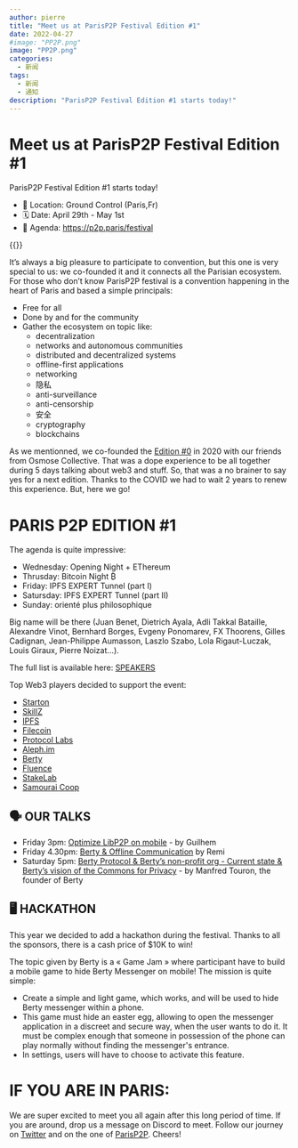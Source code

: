 ```yaml
---
author: pierre
title: "Meet us at ParisP2P Festival Edition #1"
date: 2022-04-27
#image: "PP2P.png"
image: "PP2P.png"
categories:
  - 新闻
tags:
  - 新闻
  - 通知
description: "ParisP2P Festival Edition #1 starts today!"
---
```



# Meet us at ParisP2P Festival Edition #1


ParisP2P Festival Edition #1 starts today!

* 📍 Location: Ground Control (Paris,Fr)
* 🗓️ Date: April 29th - May 1st
* 🔗 Agenda: https://p2p.paris/festival

{{<tweet id="1513544696404008961">}}

It’s always a big pleasure to participate to convention, but this one is very special to us: we co-founded it and it connects all the Parisian ecosystem. For those who don’t know ParisP2P festival is a convention happening in the heart of Paris and based a simple principals:
* Free for all
* Done by and for the community
* Gather the ecosystem on topic like:
    * decentralization
    * networks and autonomous communities
    * distributed and decentralized systems
    * offline-first applications
    * networking
    * 隐私
    * anti-surveillance
    * anti-censorship
    * 安全
    * cryptography
    * blockchains


As we mentionned, we co-founded the [Edition #0](https://berty.tech/blog/paris-p2p/) in 2020 with our friends from Osmose Collective. That was a dope experience to be all together during 5 days talking about web3 and stuff. So, that was a no brainer to say yes for a next edition. Thanks to the COVID we had to wait 2 years to renew this experience. But, here we go!


# PARIS P2P EDITION #1

The agenda is quite impressive:
* Wednesday: Opening Night + EThereum
* Thrusday: Bitcoin Night ₿
* Friday: IPFS EXPERT Tunnel (part I)
* Satursday: IPFS EXPERT Tunnel (part II)
* Sunday: orienté plus philosophique

Big name will be there (Juan Benet, Dietrich Ayala, Adli Takkal Bataille, Alexandre Vinot, Bernhard Borges, Evgeny Ponomarev, FX Thoorens, Gilles Cadignan, Jean-Philippe Aumasson, Laszlo Szabo, Lola Rigaut-Luczak, Louis Giraux, Pierre Noizat…).

The full list is available here: [SPEAKERS](https//p2p.paris/speakers)

Top Web3 players decided to support the event:
* [Starton](https://starton.io)
* [SkillZ](https://skillz.io)
* [IPFS](https://ipfs.io)
* [Filecoin](https://filecoin.io/)
* [Protocol Labs](https://protocol.ai/)
* [Aleph.im](https://protocol.ai/)
* [Berty](https://berty.tech)
* [Fluence](https://fluence.network/)
* [StakeLab](https://www.stakelab.fr/)
* [Samourai Coop](https://samourai.world)

## 🗣️ OUR TALKS

* Friday 3pm: [Optimize LibP2P on mobile](https://p2p.paris/fr/talks/ipfs-libp2p/) - by Guilhem
* Friday 4.30pm: [Berty & Offline Communication](https://p2p.paris/fr/talks/berty-communications-offline/) by Remi
* Saturday 5pm: [Berty Protocol & Berty’s non-profit org - Current state & Berty’s vision of the Commons for Privacy](https://p2p.paris/fr/talks/berty-vision/) - by Manfred Touron, the founder of Berty

## 🖥️ HACKATHON

This year we decided to add a hackathon during the festival. Thanks to all the sponsors, there is a cash price of $10K to win!

The topic given by Berty is a « Game Jam » where participant have to build a mobile game to hide Berty Messenger on mobile! The mission is quite simple:
* Create a simple and light game, which works, and will be used to hide Berty messenger within a phone.
* This game must hide an easter egg, allowing to open the messenger application in a discreet and secure way, when the user wants to do it. It must be complex enough that someone in possession of the phone can play normally without finding the messenger's entrance.
* In settings, users will have to choose to activate this feature.


# IF YOU ARE IN PARIS:

We are super excited to meet you all again after this long period of time. If you are around, drop us a message on Discord to meet. Follow our journey on [Twitter](https://twitter.com/berty) and on the one of [ParisP2P](https://twitter.com/parisp2p). Cheers! 


